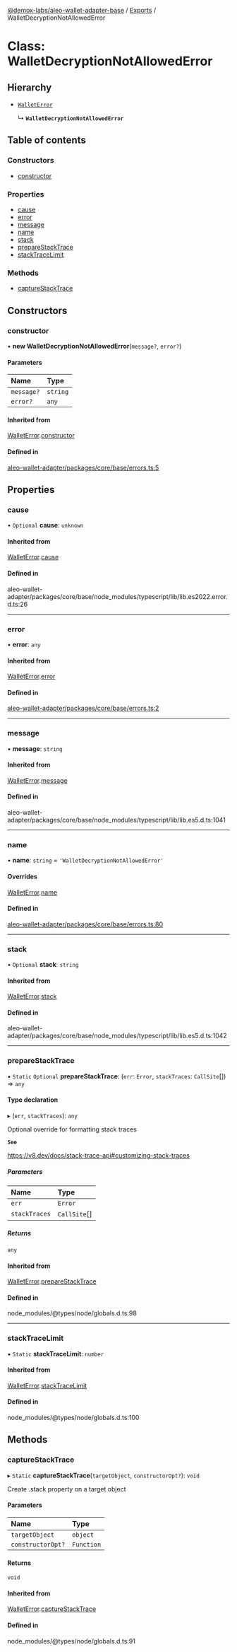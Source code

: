 [@demox-labs/aleo-wallet-adapter-base](../README.md) / [Exports](../modules.md) / WalletDecryptionNotAllowedError

# Class: WalletDecryptionNotAllowedError

## Hierarchy

- [`WalletError`](WalletError.md)

  ↳ **`WalletDecryptionNotAllowedError`**

## Table of contents

### Constructors

- [constructor](WalletDecryptionNotAllowedError.md#constructor)

### Properties

- [cause](WalletDecryptionNotAllowedError.md#cause)
- [error](WalletDecryptionNotAllowedError.md#error)
- [message](WalletDecryptionNotAllowedError.md#message)
- [name](WalletDecryptionNotAllowedError.md#name)
- [stack](WalletDecryptionNotAllowedError.md#stack)
- [prepareStackTrace](WalletDecryptionNotAllowedError.md#preparestacktrace)
- [stackTraceLimit](WalletDecryptionNotAllowedError.md#stacktracelimit)

### Methods

- [captureStackTrace](WalletDecryptionNotAllowedError.md#capturestacktrace)

## Constructors

### constructor

• **new WalletDecryptionNotAllowedError**(`message?`, `error?`)

#### Parameters

| Name | Type |
| :------ | :------ |
| `message?` | `string` |
| `error?` | `any` |

#### Inherited from

[WalletError](WalletError.md).[constructor](WalletError.md#constructor)

#### Defined in

[aleo-wallet-adapter/packages/core/base/errors.ts:5](https://github.com/demox-labs/aleo-wallet-adapter/blob/fc6b47e/packages/core/base/errors.ts#L5)

## Properties

### cause

• `Optional` **cause**: `unknown`

#### Inherited from

[WalletError](WalletError.md).[cause](WalletError.md#cause)

#### Defined in

aleo-wallet-adapter/packages/core/base/node_modules/typescript/lib/lib.es2022.error.d.ts:26

___

### error

• **error**: `any`

#### Inherited from

[WalletError](WalletError.md).[error](WalletError.md#error)

#### Defined in

[aleo-wallet-adapter/packages/core/base/errors.ts:2](https://github.com/demox-labs/aleo-wallet-adapter/blob/fc6b47e/packages/core/base/errors.ts#L2)

___

### message

• **message**: `string`

#### Inherited from

[WalletError](WalletError.md).[message](WalletError.md#message)

#### Defined in

aleo-wallet-adapter/packages/core/base/node_modules/typescript/lib/lib.es5.d.ts:1041

___

### name

• **name**: `string` = `'WalletDecryptionNotAllowedError'`

#### Overrides

[WalletError](WalletError.md).[name](WalletError.md#name)

#### Defined in

[aleo-wallet-adapter/packages/core/base/errors.ts:80](https://github.com/demox-labs/aleo-wallet-adapter/blob/fc6b47e/packages/core/base/errors.ts#L80)

___

### stack

• `Optional` **stack**: `string`

#### Inherited from

[WalletError](WalletError.md).[stack](WalletError.md#stack)

#### Defined in

aleo-wallet-adapter/packages/core/base/node_modules/typescript/lib/lib.es5.d.ts:1042

___

### prepareStackTrace

▪ `Static` `Optional` **prepareStackTrace**: (`err`: `Error`, `stackTraces`: `CallSite`[]) => `any`

#### Type declaration

▸ (`err`, `stackTraces`): `any`

Optional override for formatting stack traces

**`See`**

https://v8.dev/docs/stack-trace-api#customizing-stack-traces

##### Parameters

| Name | Type |
| :------ | :------ |
| `err` | `Error` |
| `stackTraces` | `CallSite`[] |

##### Returns

`any`

#### Inherited from

[WalletError](WalletError.md).[prepareStackTrace](WalletError.md#preparestacktrace)

#### Defined in

node_modules/@types/node/globals.d.ts:98

___

### stackTraceLimit

▪ `Static` **stackTraceLimit**: `number`

#### Inherited from

[WalletError](WalletError.md).[stackTraceLimit](WalletError.md#stacktracelimit)

#### Defined in

node_modules/@types/node/globals.d.ts:100

## Methods

### captureStackTrace

▸ `Static` **captureStackTrace**(`targetObject`, `constructorOpt?`): `void`

Create .stack property on a target object

#### Parameters

| Name | Type |
| :------ | :------ |
| `targetObject` | `object` |
| `constructorOpt?` | `Function` |

#### Returns

`void`

#### Inherited from

[WalletError](WalletError.md).[captureStackTrace](WalletError.md#capturestacktrace)

#### Defined in

node_modules/@types/node/globals.d.ts:91
